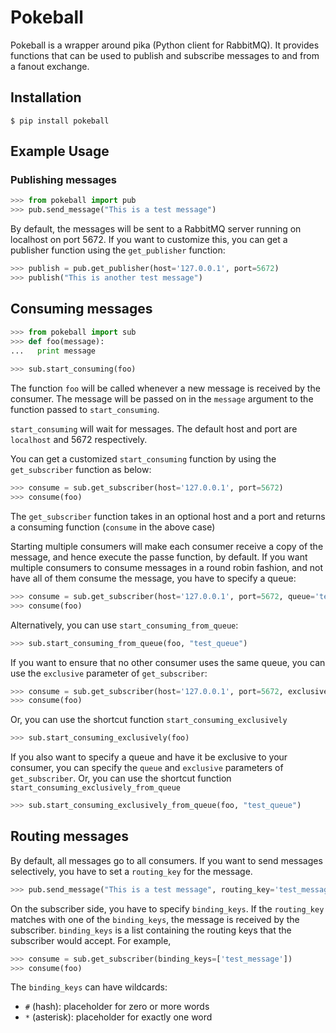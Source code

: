 # Pokeball
Pokeball is a wrapper around pika (Python client for RabbitMQ). It provides functions that can be used to publish and subscribe messages to and from a fanout exchange.

## Installation
```$ pip install pokeball```

## Example Usage
### Publishing messages
```python
>>> from pokeball import pub
>>> pub.send_message("This is a test message")

```
By default, the messages will be sent to a RabbitMQ server running on localhost on port 5672. If you want to customize this, you can get a publisher function using the ```get_publisher``` function:
```python
>>> publish = pub.get_publisher(host='127.0.0.1', port=5672)
>>> publish("This is another test message")
```

## Consuming messages
```python
>>> from pokeball import sub
>>> def foo(message):
...   print message
  
>>> sub.start_consuming(foo)

```
The function ```foo``` will be called whenever a new message is received by the consumer. The message will be passed on in the ```message``` argument to the function passed to ```start_consuming```.

```start_consuming``` will wait for messages. The default host and port are ```localhost``` and 5672 respectively.

You can get a customized ```start_consuming``` function by using the ```get_subscriber``` function as below:

```python
>>> consume = sub.get_subscriber(host='127.0.0.1', port=5672)
>>> consume(foo)

```
The ```get_subscriber``` function takes in an optional host and a port and returns a consuming function (```consume``` in the above case)


Starting multiple consumers will make each consumer receive a copy of the message, and hence execute the passe function, by default. If you want multiple consumers to consume messages in a round robin fashion, and not have all of them consume the message, you have to specify a queue:
```python
>>> consume = sub.get_subscriber(host='127.0.0.1', port=5672, queue='test_queue')
>>> consume(foo)

```
Alternatively, you can use ```start_consuming_from_queue```:
```python
>>> sub.start_consuming_from_queue(foo, "test_queue")

```

If you want to ensure that no other consumer uses the same queue, you can use the ```exclusive``` parameter of ```get_subscriber```:
```python
>>> consume = sub.get_subscriber(host='127.0.0.1', port=5672, exclusive=True)
>>> consume(foo)

```
Or, you can use the shortcut function ```start_consuming_exclusively```
```python
>>> sub.start_consuming_exclusively(foo)

```

If you also want to specify a queue and have it be exclusive to your consumer, you can specify the ```queue``` and ```exclusive``` parameters of ```get_subscriber```. Or, you can use the shortcut function ```start_consuming_exclusively_from_queue```

```python
>>> sub.start_consuming_exclusively_from_queue(foo, "test_queue")

```

## Routing messages
By default, all messages go to all consumers. If you want to send messages selectively, you have to set a ```routing_key``` for the message.

```python
>>> pub.send_message("This is a test message", routing_key='test_message')

```

On the subscriber side, you have to specify ```binding_keys```. If the ```routing_key``` matches with one of the ```binding_keys```, the message is received by the subscriber.
```binding_keys``` is a list containing the routing keys that the subscriber would accept. For example,

```python
>>> consume = sub.get_subscriber(binding_keys=['test_message'])
>>> consume(foo)

```

The ```binding_keys``` can have wildcards:
- ```#``` (hash): placeholder for zero or more words
- ```*``` (asterisk): placeholder for exactly one word
